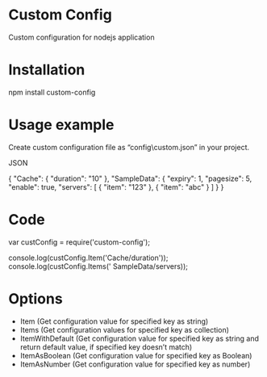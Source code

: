 # Custom Config

Custom configuration for nodejs application

#  Installation

npm install custom-config

# Usage example

Create custom configuration file  as “config\custom.json” in your project.

JSON

{
    "Cache": {
        "duration": "10"
    },
    "SampleData": {
        "expiry": 1,
        "pagesize": 5,
        "enable": true,
        "servers": [
            {
                "item": "123"
            },
            {
                "item": "abc"
            }
        ]
    }
}

# Code

var custConfig = require('custom-config');

console.log(custConfig.Item('Cache/duration'));
console.log(custConfig.Items(' SampleData/servers));

# Options 

-	Item (Get configuration value for specified key as string)
-	Items (Get configuration values for specified key as collection)
-	ItemWithDefault (Get configuration value for specified key as string and return default value, if specified key doesn’t match)
-	ItemAsBoolean (Get configuration value for specified key as Boolean)
-	ItemAsNumber (Get configuration value for specified key as number)


